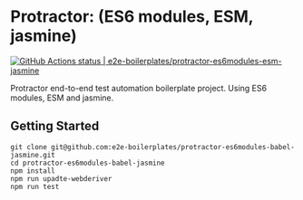# Protractor: (ES6 modules, ESM, jasmine)

[![GitHub Actions status | e2e-boilerplates/protractor-es6modules-esm-jasmine](https://github.com/e2e-boilerplates/protractor-es6modules-esm-jasmine/workflows/protractor-es6modules-esm-jasmine/badge.svg)](https://github.com/e2e-boilerplates/protractor-es6modules-esm-jasmine/actions?workflow=protractor-es6module-esm-jasmine)

Protractor end-to-end test automation boilerplate project. Using ES6 modules, ESM and jasmine.

## Getting Started

    git clone git@github.com:e2e-boilerplates/protractor-es6modules-babel-jasmine.git
    cd protractor-es6modules-babel-jasmine
    npm install
    npm run upadte-webderiver
    npm run test
